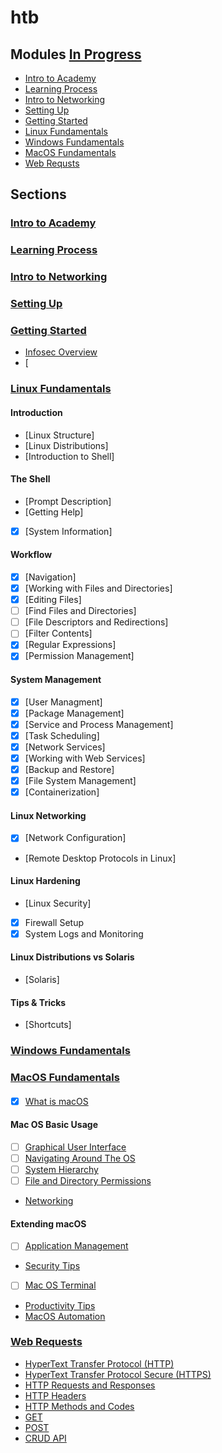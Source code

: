 # htb

## Modules [In Progress](https://academy.hackthebox.com/modules/inprogress)

- [Intro to Academy](#intro-to-academy)
- [Learning Process](#learning-process)
- [Intro to Networking](#intro-to-networking)
- [Setting Up](#setting-up)
- [Getting Started](#getting-started)
- [Linux Fundamentals](#linux-fundamentals)
- [Windows Fundamentals](#windows-fundamentals)
- [MacOS Fundamentals](#mac-os-fundamentals)
- [Web Requsts](#web-requests)

## Sections

### [Intro to Academy](https://academy.hackthebox.com/module/details/15)

### [Learning Process](https://academy.hackthebox.com/module/details/9)

### [Intro to Networking](https://academy.hackthebox.com/module/details/34)

### [Setting Up](https://academy.hackthebox.com/module/details/87)

### [Getting Started](https://academy.hackthebox.com/module/details/77)
- [Infosec Overview](https://academy.hackthebox.com/module/77/section/721)
- [

### [Linux Fundamentals](https://academy.hackthebox.com/module/details/18)
#### Introduction
- [Linux Structure]
- [Linux Distributions]
- [Introduction to Shell]
#### The Shell
- [Prompt Description]
- [Getting Help]
- [x] [System Information]
#### Workflow
- [x] [Navigation]
- [x] [Working with Files and Directories]
- [x] [Editing Files]
- [ ] [Find Files and Directories]
- [ ] [File Descriptors and Redirections]
- [ ] [Filter Contents]
- [x] [Regular Expressions]
- [x] [Permission Management]
#### System Management
- [x] [User Managment]
- [x] [Package Management]
- [x] [Service and Process Management]
- [x] [Task Scheduling]
- [x] [Network Services]
- [x] [Working with Web Services]
- [x] [Backup and Restore]
- [x] [File System Management]
- [x] [Containerization]
#### Linux Networking
- [x] [Network Configuration]
- [Remote Desktop Protocols in Linux]
#### Linux Hardening
- [Linux Security]
- [x] Firewall Setup
- [x] System Logs and Monitoring
#### Linux Distributions vs Solaris
- [Solaris]
#### Tips & Tricks
- [Shortcuts] 

### [Windows Fundamentals](https://academy.hackthebox.com/module/details/49)

### [MacOS Fundamentals](https://academy.hackthebox.com/module/details/157)
####
- [x] [What is macOS](https://academy.hackthebox/module/157/section/)
#### Mac OS Basic Usage
- [ ] [Graphical User Interface](https://academy.hackthebox/module/157/section/)
- [ ] [Navigating Around The OS](https://academy.hackthebox/module/157/section/)
- [ ] [System Hierarchy](https://academy.hackthebox/module/157/section/)
- [ ] [File and Directory Permissions](https://academy.hackthebox/module/157/section/)
- [Networking](https://academy.hackthebox/module/157/section/)
#### Extending macOS
- [ ] [Application Management](https://academy.hackthebox/module/157/section/)
- [Security Tips](https://academy.hackthebox/module/157/section/)
- [ ] [Mac OS Terminal](https://academy.hackthebox/module/157/section/)
- [Productivity Tips](https://academy.hackthebox/module/157/section/)
- [MacOS Automation](https://academy.hackthebox/module/157/section/)
### [Web Requests](https://academy.hackthebox.com/module/details/35)
- [HyperText Transfer Protocol (HTTP)](https://academy.hackthebox/module/35/section/)
- [HyperText Transfer Protocol Secure (HTTPS)](https://academy.hackthebox/module/35/section/)
- [HTTP Requests and Responses](https://academy.hackthebox/module/35/section/)
- [HTTP Headers](https://academy.hackthebox/module/35/section/)
- [HTTP Methods and Codes](https://academy.hackthebox/module/35/section/)
- [GET](https://academy.hackthebox/module/35/section/)
- [POST](https://academy.hackthebox/module/35/section/)
- [CRUD API](https://academy.hackthebox/module/35/section/)
